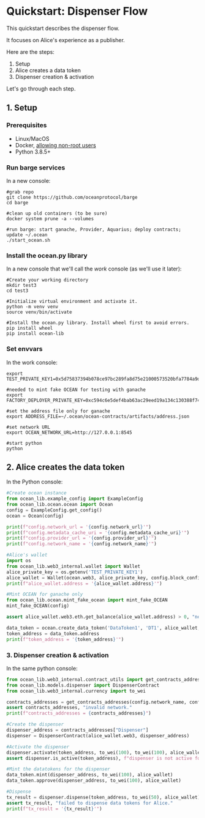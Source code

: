 <!--
Copyright 2021 Ocean Protocol Foundation
SPDX-License-Identifier: Apache-2.0
-->

# Quickstart: Dispenser Flow

This quickstart describes the dispenser flow.

It focuses on Alice's experience as a publisher.

Here are the steps:

1.  Setup
2.  Alice creates a data token
3.  Dispenser creation & activation

Let's go through each step.

## 1. Setup

### Prerequisites

-   Linux/MacOS
-   Docker, [allowing non-root users](https://www.thegeekdiary.com/run-docker-as-a-non-root-user/)
-   Python 3.8.5+

### Run barge services

In a new console:

```console
#grab repo
git clone https://github.com/oceanprotocol/barge
cd barge

#clean up old containers (to be sure)
docker system prune -a --volumes

#run barge: start ganache, Provider, Aquarius; deploy contracts; update ~/.ocean
./start_ocean.sh
```

### Install the ocean.py library

In a new console that we'll call the _work_ console (as we'll use it later):

```console
#Create your working directory
mkdir test3
cd test3

#Initialize virtual environment and activate it.
python -m venv venv
source venv/bin/activate

#Install the ocean.py library. Install wheel first to avoid errors.
pip install wheel
pip install ocean-lib
```

### Set envvars

In the work console:
```console
export TEST_PRIVATE_KEY1=0x5d75837394b078ce97bc289fa8d75e21000573520bfa7784a9d28ccaae602bf8

#needed to mint fake OCEAN for testing with ganache
export FACTORY_DEPLOYER_PRIVATE_KEY=0xc594c6e5def4bab63ac29eed19a134c130388f74f019bc74b8f4389df2837a58

#set the address file only for ganache
export ADDRESS_FILE=~/.ocean/ocean-contracts/artifacts/address.json

#set network URL
export OCEAN_NETWORK_URL=http://127.0.0.1:8545

#start python
python
```

## 2. Alice creates the data token


In the Python console:
```python
#Create ocean instance
from ocean_lib.example_config import ExampleConfig
from ocean_lib.ocean.ocean import Ocean
config = ExampleConfig.get_config()
ocean = Ocean(config)

print(f"config.network_url = '{config.network_url}'")
print(f"config.metadata_cache_uri = '{config.metadata_cache_uri}'")
print(f"config.provider_url = '{config.provider_url}'")
print(f"config.network_name = '{config.network_name}'")

#Alice's wallet
import os
from ocean_lib.web3_internal.wallet import Wallet
alice_private_key = os.getenv('TEST_PRIVATE_KEY1')
alice_wallet = Wallet(ocean.web3, alice_private_key, config.block_confirmations)
print(f"alice_wallet.address = '{alice_wallet.address}'")

#Mint OCEAN for ganache only
from ocean_lib.ocean.mint_fake_ocean import mint_fake_OCEAN
mint_fake_OCEAN(config)

assert alice_wallet.web3.eth.get_balance(alice_wallet.address) > 0, "need ETH"

data_token = ocean.create_data_token('DataToken1', 'DT1', alice_wallet, blob=ocean.config.metadata_cache_uri)
token_address = data_token.address
print(f"token_address = '{token_address}'")
```

### 3. Dispenser creation & activation

In the same python console:
```python
from ocean_lib.web3_internal.contract_utils import get_contracts_addresses
from ocean_lib.models.dispenser import DispenserContract
from ocean_lib.web3_internal.currency import to_wei

contracts_addresses = get_contracts_addresses(config.network_name, config.address_file)
assert contracts_addresses, "invalid network."
print(f"contracts_addresses = {contracts_addresses}")

#Create the dispenser
dispenser_address = contracts_addresses["Dispenser"]
dispenser = DispenserContract(alice_wallet.web3, dispenser_address)

#Activate the dispenser
dispenser.activate(token_address, to_wei(100), to_wei(100), alice_wallet)
assert dispenser.is_active(token_address), f"dispenser is not active for {token_address} data token."

#Mint the datatokens for the dispenser
data_token.mint(dispenser_address, to_wei(100), alice_wallet)
data_token.approve(dispenser_address, to_wei(100), alice_wallet)

#Dispense
tx_result = dispenser.dispense(token_address, to_wei(50), alice_wallet)
assert tx_result, "failed to dispense data tokens for Alice."
print(f"tx_result = '{tx_result}'")
```


